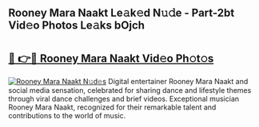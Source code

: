 ## Rooney Mara Naakt Le𝚊k𝚎d N𝚞𝚍e - Part-2bt Vid𝚎o Photos Le𝚊ks bOjch

# <h2><a href="http://fb066c3.evod.top/?m=Rooney+Mara+Naakt">🔗 👉🔴 Rooney Mara Naakt Vid𝚎o Ph𝚘t𝚘s</a></h2>

[![Rooney Mara Naakt N𝚞d𝚎s](https://i.imgur.com/8V9OHl7.gif)](http://fb066c3.evod.top/?m=Rooney+Mara+Naakt)
Digital entertainer Rooney Mara Naakt and social media sensation, celebrated for sharing dance and lifestyle themes through viral dance challenges and brief videos. Exceptional musician Rooney Mara Naakt, recognized for their remarkable talent and contributions to the world of music. 
